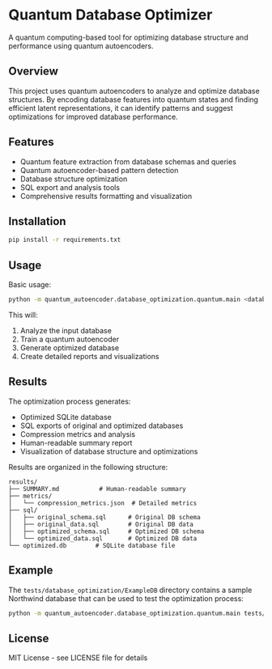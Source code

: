 # Quantum Database Optimizer

A quantum computing-based tool for optimizing database structure and performance using quantum autoencoders.

## Overview

This project uses quantum autoencoders to analyze and optimize database structures. By encoding database features into quantum states and finding efficient latent representations, it can identify patterns and suggest optimizations for improved database performance.

## Features

- Quantum feature extraction from database schemas and queries
- Quantum autoencoder-based pattern detection
- Database structure optimization
- SQL export and analysis tools
- Comprehensive results formatting and visualization

## Installation

```bash
pip install -r requirements.txt
```

## Usage

Basic usage:

```bash
python -m quantum_autoencoder.database_optimization.quantum.main <database_path> --output-dir results --n-qubits 4 --n-latent 2
```

This will:
1. Analyze the input database
2. Train a quantum autoencoder
3. Generate optimized database
4. Create detailed reports and visualizations

## Results

The optimization process generates:
- Optimized SQLite database
- SQL exports of original and optimized databases
- Compression metrics and analysis
- Human-readable summary report
- Visualization of database structure and optimizations

Results are organized in the following structure:
```
results/
├── SUMMARY.md           # Human-readable summary
├── metrics/            
│   └── compression_metrics.json  # Detailed metrics
├── sql/
│   ├── original_schema.sql      # Original DB schema
│   ├── original_data.sql        # Original DB data
│   ├── optimized_schema.sql     # Optimized DB schema
│   └── optimized_data.sql       # Optimized DB data
└── optimized.db        # SQLite database file
```

## Example

The `tests/database_optimization/ExampleDB` directory contains a sample Northwind database that can be used to test the optimization process:

```bash
python -m quantum_autoencoder.database_optimization.quantum.main tests/database_optimization/ExampleDB/northwind.db
```

## License

MIT License - see LICENSE file for details 